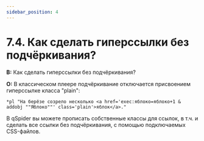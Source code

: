 ```yaml
---
sidebar_position: 4
---
```


# 7.4. Как сделать гиперссылки без подчёркивания?
<!-- [:faq_07_04] -->
**В:** Как сделать гиперссылки без подчёркивания?

**О:**
В классическом плеере подчёркивание отключается присвоением гиперссылке класса "plain":

```qsp
*pl "На берёзе созрело несколько <a href='exec:яблоко=яблоко+1 & addobj ""Яблоко""' class='plain'>яблок</a>."
```

В qSpider вы можете прописать собственные классы для ссылок, в т.ч. и сделать все ссылки без подчёркивания, с помощью подключаемых CSS-файлов.
